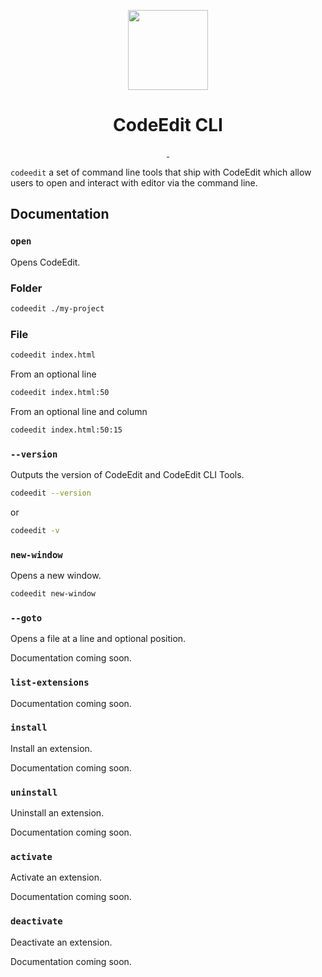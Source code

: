 <p align="center">
  <img src="https://user-images.githubusercontent.com/806104/205848006-f2654778-21f1-4f97-b292-32849cc1eff6.png" height="128">
  <h1 align="center">CodeEdit CLI</h1>
</p>

<p align="center">
  <a aria-label="Follow CodeEdit on Twitter" href="https://twitter.com/CodeEditApp" target="_blank">
    <img alt="" src="https://img.shields.io/badge/Follow%20@CodeEditApp-black.svg?style=for-the-badge&logo=Twitter">
  </a>
  <a aria-label="Join the community on Discord" href="https://discord.gg/vChUXVf9Em" target="_blank">
    <img alt="" src="https://img.shields.io/badge/Join%20the%20community-black.svg?style=for-the-badge&logo=Discord">
  </a>
</p>

`codeedit` a set of command line tools that ship with CodeEdit which allow users to open and interact with editor via the command line.

## Documentation

### `open`

Opens CodeEdit.

### Folder

```sh
codeedit ./my-project
```

### File

```sh
codeedit index.html
```

From an optional line

```sh
codeedit index.html:50
```

From an optional line and column

```sh
codeedit index.html:50:15
```

### `--version`

Outputs the version of CodeEdit and CodeEdit CLI Tools.

```sh
codeedit --version
```

or 

```sh
codeedit -v
```

### `new-window`

Opens a new window.

```sh
codeedit new-window
```

### `--goto`

Opens a file at a line and optional position.

Documentation coming soon.

### `list-extensions`

Documentation coming soon.

### `install`

Install an extension.

Documentation coming soon.

### `uninstall`

Uninstall an extension.

Documentation coming soon.

### `activate`

Activate an extension.

Documentation coming soon.

### `deactivate`

Deactivate an extension.

Documentation coming soon.
